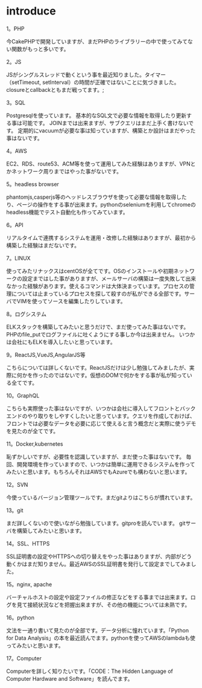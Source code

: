 # introduce

1。PHP

今CakePHPで開発していますが、まだPHPのライブラリーの中で使ってみてない関数がもっと多いです。

2。JS

JSがシングルスレッドで動くという事を最近知りました。タイマー（setTimeout, setInterval）の時間が正確ではないことに気づきました。closureとcallbackともまだ戦ってます。;

3。SQL

Postgresqlを使っています。
基本的なSQL文で必要な情報を取得したり更新する事は可能です。
JOINまでは出来ますが、サブクエリはまだ上手く書けないです。
定期的にvacuumが必要な事は知っていますが、構築とか設計はまだやった事はないです。

4。AWS

EC2、RDS、route53、ACM等を使って運用してみた経験はありますが、VPNとかネットワーク周りまではやった事がないです。

5。headless browser

phantomjs,casperjs等のヘッドレスブラウザを使って必要な情報を取得したり、ページの操作をする事が出来ます。pythonのseleniumを利用してchromeのheadless機能でテスト自動化も作ってみています。

6。API

リアルタイムで連携するシステムを運用・改修した経験はありますが、最初から構築した経験はまだないです。

7。LINUX

使ってみたリナックスはcentOSが全てです。OSのインストールや初期ネットワークの設定まではした事がありますが、メールサーバの構築は一度失敗して出来なかった経験があります。使えるコマンドは大体決まっています。プロセスの管理については止まっているプロセスを探して殺すのが私ができる全部です。サーバでVIMを使ってソースを編集したりしています。

8。ログシステム

ELKスタックを構築してみたいと思うだけで、まだ使ってみた事はないです。
PHPのfile_putでログファイルに吐くようにする事しか今は出来ません。
いつかは会社にもELKを導入したいと思っています。

9。ReactJS,VueJS,AngularJS等

こちらについては詳しくないです。ReactJSだけは少し勉強してみましたが、実際に何かを作ったのではないです。仮想のDOMで何かをする事が私が知っている全てです。

10。GraphQL

こちらも実際使った事はないですが、いつかは会社に導入してフロントとバックエンドのやり取りをしやすくしたいと思っています。クエリを作成しておけば、フロントでは必要なデータを必要に応じて使えると言う概念だと実際に使うデモを見たのが全てです。

11。Docker,kubernetes

恥ずかしいですが、必要性を認識していますが、まだ使った事はないです。
毎回、開発環境を作っていますので、いつかは簡単に運用できるシステムを作ってみたいと思います。もちろんそれはAWSでもAzureでも構わないと思います。

12。SVN

今使っているバージョン管理ツールです。まだgitよりはこちらが慣れています。

13。git

まだ詳しくないので使いながら勉強しています。gitproを読んでいます。
gitサーバを構築してみたいと思います。

14。SSL、HTTPS

SSL証明書の設定やHTTPSへの切り替えをやった事はありますが、内部がどう動くかはまだ知りません。最近AWSのSSL証明書を発行して設定までしてみました。

15。nginx, apache

バーチャルホストの設定や設定ファイルの修正などをする事までは出来ます。ログを見て接続状況などを把握出来ますが、その他の機能については未熟です。

16。python

文法を一通り書いて見たのが全部です。データ分析に憧れています。「Python for Data Analysis」の本を最近読んでます。pythonを使ってAWSのlambdaも使ってみたいと思います。

17。Computer

Computerを詳しく知りたいです。「CODE：The Hidden Language of Computer Hardware and Software」を読んでます。

